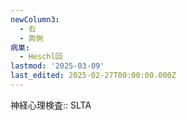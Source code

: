 ```yaml
---
newColumn3:
  - 右
  - 両側
病巣:
  - Heschl回
lastmod: '2025-03-09'
last_edited: 2025-02-27T00:00:00.000Z
---
```


神経心理検査:: SLTA
